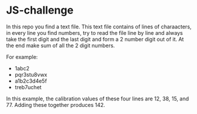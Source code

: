 # JS-challenge

In this repo you find a text file. This text file contains of lines of charaacters, in every line you find numbers, try to read the file line by line and always take the first digit and the last digit and form a 2 number digit out of it. At the end make sum of all the 2 digit numbers.

For example:

- 1abc2
- pqr3stu8vwx
- a1b2c3d4e5f
- treb7uchet

In this example, the calibration values of these four lines are 12, 38, 15, and 77. Adding these together produces 142.
